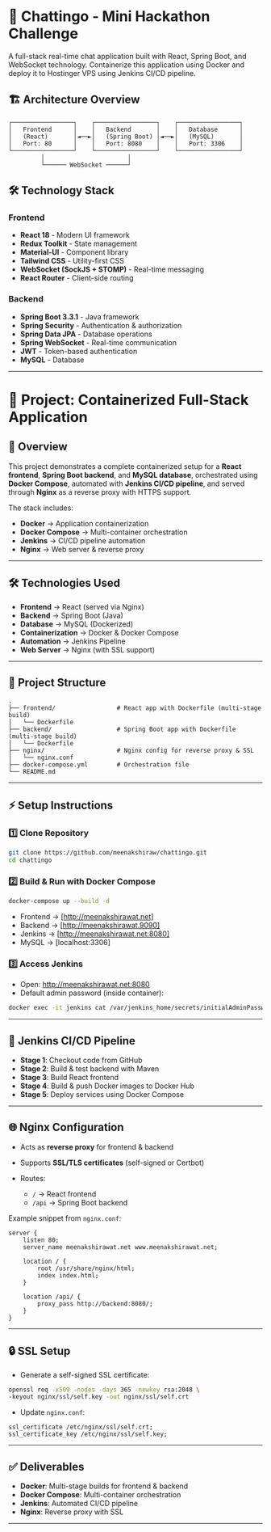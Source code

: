 # 🚀 Chattingo - Mini Hackathon Challenge

A full-stack real-time chat application built with React, Spring Boot, and WebSocket technology. Containerize this application using Docker and deploy it to Hostinger VPS using Jenkins CI/CD pipeline.



## 🏗️ Architecture Overview

```
┌─────────────────┐    ┌─────────────────┐    ┌─────────────────┐
│   Frontend      │    │   Backend       │    │   Database      │
│   (React)       │◄──►│   (Spring Boot) │◄──►│   (MySQL)       │
│   Port: 80      │    │   Port: 8080    │    │   Port: 3306    │
└─────────────────┘    └─────────────────┘    └─────────────────┘
         │                       │
         └────── WebSocket ──────┘
```

## 🛠️ Technology Stack

### Frontend
- **React 18** - Modern UI framework
- **Redux Toolkit** - State management
- **Material-UI** - Component library
- **Tailwind CSS** - Utility-first CSS
- **WebSocket (SockJS + STOMP)** - Real-time messaging
- **React Router** - Client-side routing

### Backend
- **Spring Boot 3.3.1** - Java framework
- **Spring Security** - Authentication & authorization
- **Spring Data JPA** - Database operations
- **Spring WebSocket** - Real-time communication
- **JWT** - Token-based authentication
- **MySQL** - Database


---

# 🚀 Project: Containerized Full-Stack Application

## 📌 Overview

This project demonstrates a complete containerized setup for a **React frontend**, **Spring Boot backend**, and **MySQL database**, orchestrated using **Docker Compose**, automated with **Jenkins CI/CD pipeline**, and served through **Nginx** as a reverse proxy with HTTPS support.

The stack includes:

* **Docker** → Application containerization
* **Docker Compose** → Multi-container orchestration
* **Jenkins** → CI/CD pipeline automation
* **Nginx** → Web server & reverse proxy

---

## 🛠️ Technologies Used

* **Frontend** → React (served via Nginx)
* **Backend** → Spring Boot (Java)
* **Database** → MySQL (Dockerized)
* **Containerization** → Docker & Docker Compose
* **Automation** → Jenkins Pipeline
* **Web Server** → Nginx (with SSL support)

---

## 📂 Project Structure

```
.
├── frontend/                 # React app with Dockerfile (multi-stage build)
│   └── Dockerfile
├── backend/                  # Spring Boot app with Dockerfile (multi-stage build)
│   └── Dockerfile
├── nginx/                    # Nginx config for reverse proxy & SSL
│   └── nginx.conf
├── docker-compose.yml        # Orchestration file
└── README.md
```

---

## ⚡ Setup Instructions

### 1️⃣ Clone Repository

```bash
git clone https://github.com/meenakshiraw/chattingo.git
cd chattingo
```

### 2️⃣ Build & Run with Docker Compose

```bash
docker-compose up --build -d
```

* Frontend → [http://meenakshirawat.net]
* Backend → [http://meenakshirawat.9090]
* Jenkins → [http://meenakshirawat.net:8080]
* MySQL → [localhost:3306]

### 3️⃣ Access Jenkins

* Open: http://meenakshirawat.net:8080
* Default admin password (inside container):

```bash
docker exec -it jenkins cat /var/jenkins_home/secrets/initialAdminPassword
```

---

## 🔄 Jenkins CI/CD Pipeline

* **Stage 1**: Checkout code from GitHub
* **Stage 2**: Build & test backend with Maven
* **Stage 3**: Build React frontend
* **Stage 4**: Build & push Docker images to Docker Hub
* **Stage 5**: Deploy services using Docker Compose

---

## 🌐 Nginx Configuration

* Acts as **reverse proxy** for frontend & backend
* Supports **SSL/TLS certificates** (self-signed or Certbot)
* Routes:

  * `/` → React frontend
  * `/api` → Spring Boot backend

Example snippet from `nginx.conf`:

```nginx
server {
    listen 80;
    server_name meenakshirawat.net www.meenakshirawat.net;

    location / {
        root /usr/share/nginx/html;
        index index.html;
    }

    location /api/ {
        proxy_pass http://backend:8080/;
    }
}
```

---

## 🔒 SSL Setup

* Generate a self-signed SSL certificate:

```bash
openssl req -x509 -nodes -days 365 -newkey rsa:2048 \
-keyout nginx/ssl/self.key -out nginx/ssl/self.crt
```

* Update `nginx.conf`:

```nginx
ssl_certificate /etc/nginx/ssl/self.crt;
ssl_certificate_key /etc/nginx/ssl/self.key;
```

---

## ✅ Deliverables

* **Docker**: Multi-stage builds for frontend & backend
* **Docker Compose**: Multi-container orchestration
* **Jenkins**: Automated CI/CD pipeline
* **Nginx**: Reverse proxy with SSL

---




